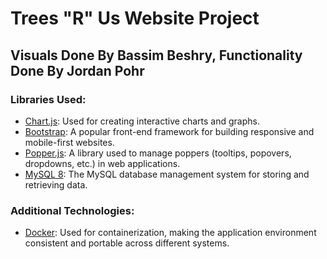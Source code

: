 # Trees "R" Us Website Project
## Visuals Done By Bassim Beshry, Functionality Done By Jordan Pohr

### Libraries Used:
- [Chart.js](https://www.chartjs.org/): Used for creating interactive charts and graphs.
- [Bootstrap](https://getbootstrap.com/): A popular front-end framework for building responsive and mobile-first websites.
- [Popper.js](https://popper.js.org/): A library used to manage poppers (tooltips, popovers, dropdowns, etc.) in web applications.
- [MySQL 8](https://dev.mysql.com/doc/refman/8.0/en/): The MySQL database management system for storing and retrieving data.

### Additional Technologies:
- [Docker](https://www.docker.com/): Used for containerization, making the application environment consistent and portable across different systems.
